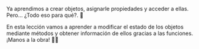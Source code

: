 Ya aprendimos a crear objetos, asignarle propiedades y acceder a ellas. Pero... ¿Todo eso para qué?. :eyes:

En esta lección vamos a aprender a modificar el estado de los objetos mediante métodos y obtener información de ellos gracias a las funciones. ¡Manos a la obra! :woman_technologist: